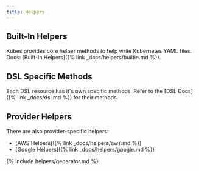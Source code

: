 ```yaml
---
title: Helpers
---
```


## Built-In Helpers

Kubes provides core helper methods to help write Kubernetes YAML files. Docs: [Built-In Helpers]({% link _docs/helpers/builtin.md %}).

## DSL Specific Methods

Each DSL resource has it's own specific methods. Refer to the [DSL Docs]({% link _docs/dsl.md %}) for their methods.

## Provider Helpers

There are also provider-specific helpers:

* [AWS Helpers]({% link _docs/helpers/aws.md %})
* [Google Helpers]({% link _docs/helpers/google.md %})

{% include helpers/generator.md %}
